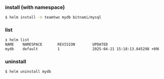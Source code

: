 
### install (with namespace)

```sh
$ helm install -n teamtwo mydb bitnami/mysql
```


### list

```sh
❯ helm list
NAME    NAMESPACE       REVISION        UPDATED                                 STATUS          CHART           APP VERSION                                      
mydb    default         1               2025-04-21 15:18:13.845298 +0900 KST    deployed        mysql-12.3.4    8.4.5
```

### uninstall

```sh
$ helm uninstall mydb
```

